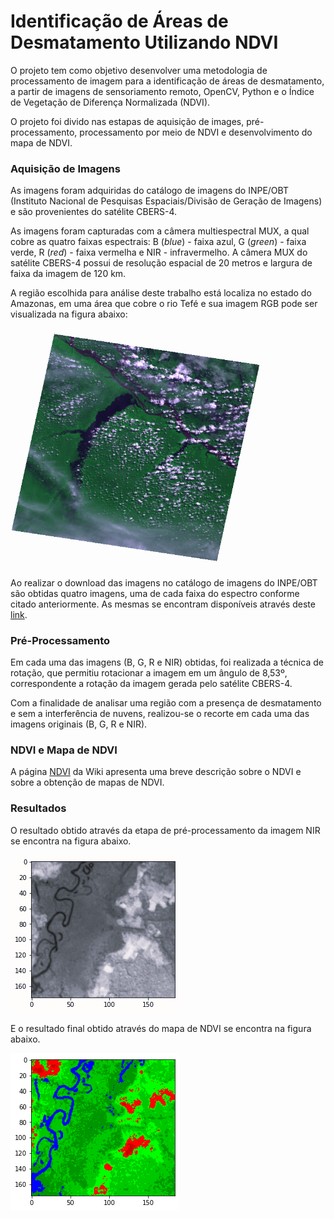 # Identificação de Áreas de Desmatamento Utilizando NDVI

O projeto tem como objetivo desenvolver uma metodologia de processamento de imagem para a identificação de áreas de desmatamento, a partir de imagens de sensoriamento remoto, OpenCV, Python e o Índice de Vegetação de Diferença Normalizada (NDVI).

O projeto foi divido nas estapas de aquisição de images, pré-processamento, processamento por meio de NDVI e desenvolvimento do mapa de NDVI.


### Aquisição de Imagens

As imagens foram adquiridas do catálogo de imagens do INPE/OBT (Instituto Nacional de Pesquisas Espaciais/Divisão de Geração de Imagens) e são provenientes do satélite CBERS-4.

As imagens foram capturadas com a câmera multiespectral MUX, a qual cobre as quatro faixas espectrais: B (_blue_) - faixa azul, G (_green_) - faixa verde, R (_red_) - faixa vermelha e NIR - infravermelho. A câmera MUX do satélite CBERS-4 possui de resolução espacial de 20 metros e largura de faixa da imagem de 120 km. 

A região escolhida para análise deste trabalho está localiza no estado do Amazonas, em uma área que cobre o rio Tefé e sua imagem RGB pode ser visualizada na figura abaixo:  

<img src="https://github.com/francielekreff/ndvi/blob/main/imagens/CBERS_4_MUX_20230520_178_104.png" width="400">

Ao realizar o download das imagens no catálogo de imagens do INPE/OBT são obtidas quatro imagens, uma de cada faixa do espectro conforme citado anteriormente. As mesmas se encontram disponíveis através deste [link](https://drive.google.com/drive/folders/1nn0_0md1f75e2d5ojl8orLEUb_0FEV9u?usp=sharing). 


### Pré-Processamento

Em cada uma das imagens (B, G, R e NIR) obtidas, foi realizada a técnica de rotação, que permitiu rotacionar a imagem em um ângulo de 8,53º, correspondente a rotação da imagem gerada pelo satélite CBERS-4.

Com a finalidade de analisar uma região com a presença de desmatamento e sem a interferência de nuvens, realizou-se o recorte em cada uma das imagens originais (B, G, R e NIR).


### NDVI e Mapa de NDVI

A página [NDVI](https://github.com/francielekreff/ndvi/wiki/NDVI) da Wiki apresenta uma breve descrição sobre o NDVI e sobre a obtenção de mapas de NDVI.


### Resultados

O resultado obtido através da etapa de pré-processamento da imagem NIR se encontra na figura abaixo.

![Imagem NIR Após Pré-Processamento](https://github.com/francielekreff/ndvi/blob/main/imagens/imagem_nir_recorte.png)

E o resultado final obtido através do mapa de NDVI se encontra na figura abaixo.

![Imagem Final](https://github.com/francielekreff/ndvi/blob/main/imagens/imagem_mapa_ndvi.png)
